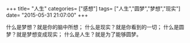 +++
title= "人生"
categories= ["感想"]
tags= ["人生","圆梦","梦想","现实"]
date= "2015-05-31 21:07:00"
+++

什么是梦想？就是你的脑中所想；
什么是现实？就是你看到的一切；
什么是圆梦？就是梦想变成现实；
什么是人生？就是为了能够圆梦。
